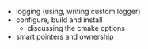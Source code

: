 - logging (using, writing custom logger)
- configure, build and install
  - discussing the cmake options
- smart pointers and ownership